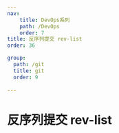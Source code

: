 ```yaml
---
nav:
    title: DevOps系列
    path: /DevOps
    order: 7
title: 反序列提交 rev-list
order: 36

group:
  path: /git
  title: git
  order: 9
  
---
```


# 反序列提交 rev-list
